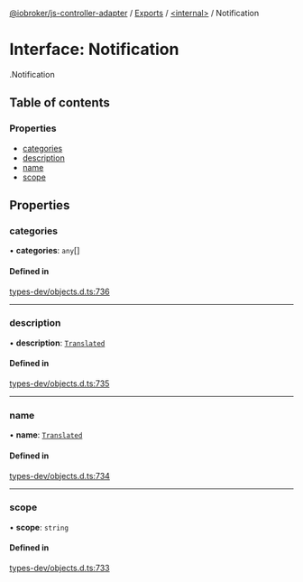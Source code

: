 [@iobroker/js-controller-adapter](../README.md) / [Exports](../modules.md) / [<internal\>](../modules/internal_.md) / Notification

# Interface: Notification

[<internal>](../modules/internal_.md).Notification

## Table of contents

### Properties

- [categories](internal_.Notification.md#categories)
- [description](internal_.Notification.md#description)
- [name](internal_.Notification.md#name)
- [scope](internal_.Notification.md#scope)

## Properties

### categories

• **categories**: `any`[]

#### Defined in

[types-dev/objects.d.ts:736](https://github.com/ioBroker/ioBroker.js-controller/blob/ce27fae4/packages/types-dev/objects.d.ts#L736)

___

### description

• **description**: [`Translated`](../modules/internal_.md#translated)

#### Defined in

[types-dev/objects.d.ts:735](https://github.com/ioBroker/ioBroker.js-controller/blob/ce27fae4/packages/types-dev/objects.d.ts#L735)

___

### name

• **name**: [`Translated`](../modules/internal_.md#translated)

#### Defined in

[types-dev/objects.d.ts:734](https://github.com/ioBroker/ioBroker.js-controller/blob/ce27fae4/packages/types-dev/objects.d.ts#L734)

___

### scope

• **scope**: `string`

#### Defined in

[types-dev/objects.d.ts:733](https://github.com/ioBroker/ioBroker.js-controller/blob/ce27fae4/packages/types-dev/objects.d.ts#L733)
